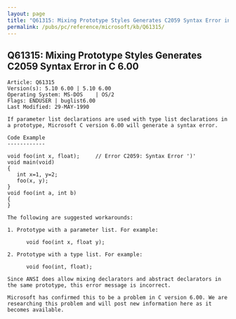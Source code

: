 ```yaml
---
layout: page
title: "Q61315: Mixing Prototype Styles Generates C2059 Syntax Error in C 6.00"
permalink: /pubs/pc/reference/microsoft/kb/Q61315/
---
```


## Q61315: Mixing Prototype Styles Generates C2059 Syntax Error in C 6.00

	Article: Q61315
	Version(s): 5.10 6.00 | 5.10 6.00
	Operating System: MS-DOS    | OS/2
	Flags: ENDUSER | buglist6.00
	Last Modified: 29-MAY-1990
	
	If parameter list declarations are used with type list declarations in
	a prototype, Microsoft C version 6.00 will generate a syntax error.
	
	Code Example
	------------
	
	void foo(int x, float);     // Error C2059: Syntax Error ')'
	void main(void)
	{
	   int x=1, y=2;
	   foo(x, y);
	}
	void foo(int a, int b)
	{
	}
	
	The following are suggested workarounds:
	
	1. Prototype with a parameter list. For example:
	
	      void foo(int x, float y);
	
	2. Prototype with a type list. For example:
	
	      void foo(int, float);
	
	Since ANSI does allow mixing declarators and abstract declarators in
	the same prototype, this error message is incorrect.
	
	Microsoft has confirmed this to be a problem in C version 6.00. We are
	researching this problem and will post new information here as it
	becomes available.
